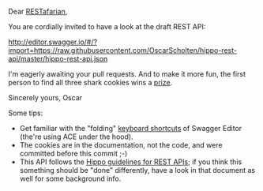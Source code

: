 Dear [RESTafarian](http://restafari.blogspot.nl/),

You are cordially invited to have a look at the draft REST API:

http://editor.swagger.io/#/?import=https://raw.githubusercontent.com/OscarScholten/hippo-rest-api/master/hippo-rest-api.json

I'm eagerly awaiting your pull requests. And to make it more fun, the first person to find all three shark cookies wins a [prize](http://www.amazon.com/Ready-Player-One-A-Novel/dp/0307887448).

Sincerely yours, Oscar

Some tips:
- Get familiar with the "folding" [keyboard shortcuts](https://github.com/ajaxorg/ace/wiki/Default-Keyboard-Shortcuts) of Swagger Editor (the're using ACE under the hood).
- The cookies are in the documentation, not the code, and were committed before this commit ;-)
- This API follows the [Hippo guidelines for REST APIs](https://docs.google.com/document/d/1wvIf4snrTynajpsTu_Drl7TJdaPv7R5oM3QhLrTuALM/edit#); if you think this something should be "done" differently, have a look in that document as well for some background info.
